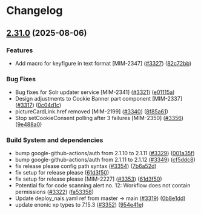 # Changelog

## [2.31.0](https://github.com/statisticsnorway/mimir/compare/mimir-v2.30.0...mimir-v2.31.0) (2025-08-06)


### Features

* Add macro for keyfigure in text format [MIM-2347] ([#3327](https://github.com/statisticsnorway/mimir/issues/3327)) ([82c72bb](https://github.com/statisticsnorway/mimir/commit/82c72bb30dd178eb14fd8bce4d3e885b31d29f22))


### Bug Fixes

* Bug fixes for Solr updater service [MIM-2341] ([#3321](https://github.com/statisticsnorway/mimir/issues/3321)) ([e01115a](https://github.com/statisticsnorway/mimir/commit/e01115a8daa025e06f8497bb6921940fa607aab1))
* Design adjustments to Cookie Banner part component [MIM-2337] ([#3317](https://github.com/statisticsnorway/mimir/issues/3317)) ([0c04d1c](https://github.com/statisticsnorway/mimir/commit/0c04d1ce1b05332ecee4ee7c01a5675f1726aa99))
* pictureCardLink.href removed [MIM-2199] ([#3340](https://github.com/statisticsnorway/mimir/issues/3340)) ([8f85a61](https://github.com/statisticsnorway/mimir/commit/8f85a613fc3d662cb0467d1f24cf4bb063e48556))
* Stop setCookieConsent polling after 3 failures [MIM-2350] ([#3356](https://github.com/statisticsnorway/mimir/issues/3356)) ([9e488a0](https://github.com/statisticsnorway/mimir/commit/9e488a095e4e3cea6145b8cfb4f4a6288ef7916a))


### Build System and dependencies

* bump google-github-actions/auth from 2.1.10 to 2.1.11 ([#3329](https://github.com/statisticsnorway/mimir/issues/3329)) ([001a35f](https://github.com/statisticsnorway/mimir/commit/001a35fad2ab90e8706b2c2bc7a93112c4ba4de8))
* bump google-github-actions/auth from 2.1.11 to 2.1.12 ([#3349](https://github.com/statisticsnorway/mimir/issues/3349)) ([cf5ddc8](https://github.com/statisticsnorway/mimir/commit/cf5ddc8fbef9457b05d624b9ead90791669017e2))
* fix release please config path syntax ([#3354](https://github.com/statisticsnorway/mimir/issues/3354)) ([7b6a52d](https://github.com/statisticsnorway/mimir/commit/7b6a52d982ccfa4607f4ea19f2a6464b1231c4a4))
* fix setup for release please ([61d3f50](https://github.com/statisticsnorway/mimir/commit/61d3f5018553c903938e6cc36f4f1a2489cd833e))
* fix setup for release please [MIM-2227] ([#3353](https://github.com/statisticsnorway/mimir/issues/3353)) ([61d3f50](https://github.com/statisticsnorway/mimir/commit/61d3f5018553c903938e6cc36f4f1a2489cd833e))
* Potential fix for code scanning alert no. 12: Workflow does not contain permissions ([#3322](https://github.com/statisticsnorway/mimir/issues/3322)) ([fa53358](https://github.com/statisticsnorway/mimir/commit/fa53358f97c91fd6c609370df09e1363883d93ad))
* Update deploy_nais.yaml ref from master -&gt; main ([#3319](https://github.com/statisticsnorway/mimir/issues/3319)) ([0b8e1dd](https://github.com/statisticsnorway/mimir/commit/0b8e1dddf697d5f658e59c50189a6a9a12d07ae2))
* update enonic xp types to 7.15.3 ([#3352](https://github.com/statisticsnorway/mimir/issues/3352)) ([954e41e](https://github.com/statisticsnorway/mimir/commit/954e41e5344d6b171fb86f771dba13a548c907f0))
